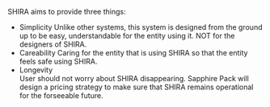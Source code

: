 SHIRA aims to provide three things:

- Simplicity
    Unlike other systems, this system is designed from the ground up to be easy, understandable for the entity using it. NOT for the designers of SHIRA.
- Careability
    Caring for the entity that is using SHIRA so that the entity feels safe using SHIRA.
- Longevity     
    User should not worry about SHIRA disappearing. Sapphire Pack will design a pricing strategy to make sure that SHIRA remains operational for the forseeable future.